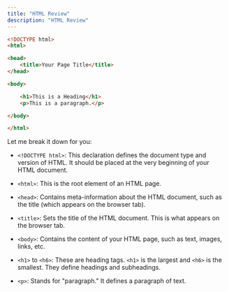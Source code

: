 ```yaml
---
title: "HTML Review"
description: "HTML Review"
---
```



```html
<!DOCTYPE html>
<html>

<head>
    <title>Your Page Title</title>
</head>

<body>

    <h1>This is a Heading</h1>
    <p>This is a paragraph.</p>

</body>

</html>
```

Let me break it down for you:

- `<!DOCTYPE html>`: This declaration defines the document type and version of HTML. It should be placed at the very beginning of your HTML document.

- `<html>`: This is the root element of an HTML page.

- `<head>`: Contains meta-information about the HTML document, such as the title (which appears on the browser tab).

- `<title>`: Sets the title of the HTML document. This is what appears on the browser tab.

- `<body>`: Contains the content of your HTML page, such as text, images, links, etc.

- `<h1>` to `<h6>`: These are heading tags. `<h1>` is the largest and `<h6>` is the smallest. They define headings and subheadings.

- `<p>`: Stands for "paragraph." It defines a paragraph of text.

